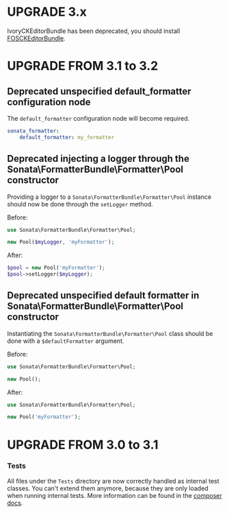 UPGRADE 3.x
===========

IvoryCKEditorBundle has been deprecated, you should install [FOSCKEditorBundle](https://github.com/FriendsOfSymfony/FOSCKEditorBundle).

UPGRADE FROM 3.1 to 3.2
=======================

## Deprecated unspecified default_formatter configuration node

The `default_formatter` configuration node will become required.

```yaml
sonata_formatter:
    default_formatter: my_formatter
```

## Deprecated injecting a logger through the Sonata\FormatterBundle\Formatter\Pool constructor

Providing a logger to a `Sonata\FormatterBundle\Formatter\Pool` instance should
now be done through the `setLogger` method.


Before:

```php
use Sonata\FormatterBundle\Formatter\Pool;

new Pool($myLogger, 'myFormatter');
```

After:

```php
$pool = new Pool('myFormatter');
$pool->setLogger($myLogger);
```

## Deprecated unspecified default formatter in Sonata\FormatterBundle\Formatter\Pool constructor

Instantiating the `Sonata\FormatterBundle\Formatter\Pool` class should be done
with a `$defaultFormatter` argument.

Before:

```php
use Sonata\FormatterBundle\Formatter\Pool;

new Pool();
```

After:

```php
use Sonata\FormatterBundle\Formatter\Pool;

new Pool('myFormatter');
```

UPGRADE FROM 3.0 to 3.1
=======================

### Tests

All files under the ``Tests`` directory are now correctly handled as internal test classes. 
You can't extend them anymore, because they are only loaded when running internal tests. 
More information can be found in the [composer docs](https://getcomposer.org/doc/04-schema.md#autoload-dev).
